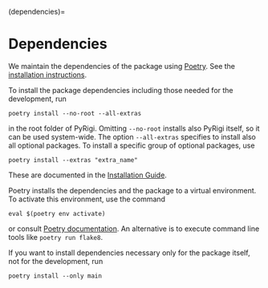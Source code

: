 
(dependencies)=
# Dependencies

We maintain the dependencies of the package using [Poetry](https://python-poetry.org/).
See the [installation instructions](https://python-poetry.org/docs/#installation).

To install the package dependencies including those needed for the development, run
```
poetry install --no-root --all-extras
```
in the root folder of PyRigi.
Omitting `--no-root` installs also PyRigi itself, so it can be used system-wide.
The option `--all-extras` specifies to install also all optional packages.
To install a specific group of optional packages, use
```
poetry install --extras "extra_name"
```
These are documented in the [Installation Guide](#optional-packages).

Poetry installs the dependencies and the package to a virtual environment.
To activate this environment, use the command
```
eval $(poetry env activate)
```
or consult [Poetry documentation](https://python-poetry.org/docs/managing-environments/#activating-the-environment).
An alternative is to execute command line tools like `poetry run flake8`.

If you want to install dependencies necessary only for the package itself, not for the development, run
```
poetry install --only main
```
